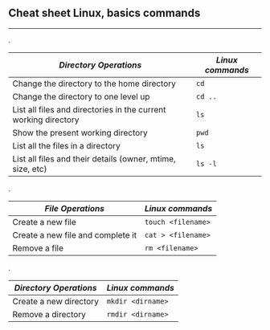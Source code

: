 ## **Cheat sheet Linux, basics commands**
---
.

| ***Directory Operations***                                        | ***Linux commands*** |
|-----------------------------------------------------------------|--------------------|
| Change the directory to the home directory                      | `` cd ``           |
| Change the directory to one level up                            | `` cd .. ``        |
| List all files and directories in the current working directory | `` ls ``           |
| Show the present working directory                              | `` pwd ``          |
| List all the files in a directory                               | `` ls ``           |
| List all files and their details (owner, mtime, size, etc)      | `` ls -l ``        |
.

| ***File Operations***                                            | ***Linux commands*** |
|-----------------------------------------------------------------|--------------------|
| Create a new file                                                | `` touch <filename> `` |
| Create a new file and complete it                                               | `` cat > <filename> `` |
| Remove a file                                                    | `` rm <filename> `` |

.

| ***Directory Operations***                                        | ***Linux commands*** |
|-----------------------------------------------------------------|--------------------|
| Create a new directory                                           | `` mkdir <dirname> `` |
| Remove a directory                                               | `` rmdir <dirname> `` |





